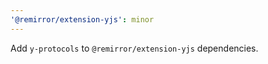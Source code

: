 ```yaml
---
'@remirror/extension-yjs': minor
---
```


Add `y-protocols` to `@remirror/extension-yjs` dependencies.
